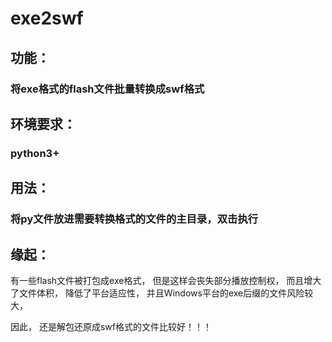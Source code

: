 # exe2swf

## 功能：
###    将exe格式的flash文件批量转换成swf格式

## 环境要求：
###    python3+

## 用法：
###    将py文件放进需要转换格式的文件的主目录，双击执行

## 缘起：
有一些flash文件被打包成exe格式，
但是这样会丧失部分播放控制权，
而且增大了文件体积，
降低了平台适应性，
并且Windows平台的exe后缀的文件风险较大，

因此，
还是解包还原成swf格式的文件比较好！！！

